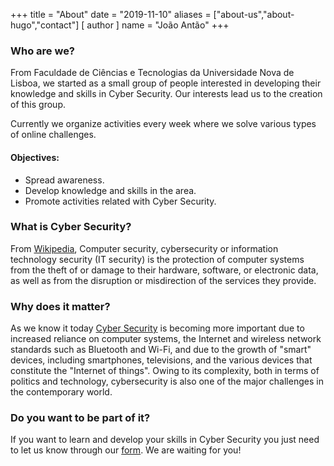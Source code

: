 +++
title = "About"
date = "2019-11-10"
aliases = ["about-us","about-hugo","contact"]
[ author ]
  name = "João Antão"
+++


### Who are we?
From Faculdade de Ciências e Tecnologias da Universidade Nova de Lisboa, we started as a small group of people interested in developing their knowledge and skills in Cyber Security. Our interests lead us to the creation of this group.

Currently we organize activities every week where we solve various types of online challenges.


#### Objectives:
- Spread awareness.
- Develop knowledge and skills in the area.
- Promote activities related with Cyber Security.


### What is Cyber Security?
From [Wikipedia](https://en.wikipedia.org/wiki/Computer_security), Computer security, cybersecurity or information technology security (IT security) is the protection of computer systems from the theft of or damage to their hardware, software, or electronic data, as well as from the disruption or misdirection of the services they provide.

### Why does it matter?
As we know it today [Cyber Security](https://en.wikipedia.org/wiki/Computer_security) is becoming more important due to increased reliance on computer systems, the Internet and wireless network standards such as Bluetooth and Wi-Fi, and due to the growth of "smart" devices, including smartphones, televisions, and the various devices that constitute the "Internet of things". Owing to its complexity, both in terms of politics and technology, cybersecurity is also one of the major challenges in the contemporary world.


### Do you want to be part of it?
If you want to learn and develop your skills in Cyber Security you just need to let us know through our [form](https://docs.google.com/forms/d/1NEHZnoQCcGiuuqpUM6OKQ01TAjNDT_Q-dbBtMplJ7fk/viewform?edit_requested=true).
We are waiting for you!
